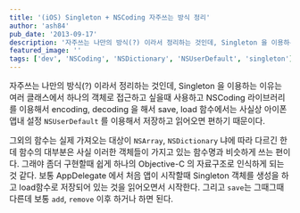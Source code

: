 ```yaml
---
title: '(iOS) Singleton + NSCoding 자주쓰는 방식 정리'
author: 'ash84'
pub_date: '2013-09-17'
description: '자주쓰는 나만의 방식(?) 이라서 정리하는 것인데, Singleton 을 이용하는 이유는 여러 클래스에서 하나의 객체로 접근하고 싶을때 사용하고 NSCoding 라이브러리를 이용해서 encoding, decoding 을 해서 save, load 함수에서는 사실상 아이폰 앱내 설정 `NSUserDefault` 를 이용해서 저장하고 읽어오면 편하'
featured_image: ''
tags: ['dev', 'NSCoding', 'NSDictionary', 'NSUserDefault', 'singleton']
---
```



<script src="https://gist.github.com/AhnSeongHyun/6595420.js"></script>

  
<span style="font-size: 11pt;">자주쓰는 나만의 방식(?) 이라서 정리하는 것인데, Singleton 을 이용하는 이유는 여러 클래스에서 하나의 객체로 접근하고 싶을때 사용하고 NSCoding 라이브러리를 이용해서 encoding, decoding 을 해서 save, load 함수에서는 사실상 아이폰 앱내 설정 `NSUserDefault` 를 이용해서 저장하고 읽어오면 편하기 때문이다. </span>

<span style="font-size: 11pt;">그외의 함수는 실제 가져오는 대상이 `NSArray`, `NSDictionary` 냐에 따라 다르긴 한데 함수의 대부분은 사실 이러한 객체들이 가지고 있는 함수명과 비슷하게 쓰는 편이다. 그래야 좀더 구현할때 쉽게 하나의 Objective-C 의 자료구조로 인식하게 되는것 같다. 보통 AppDelegate 에서 처음 앱이 시작할때 Singleton 객체를 생성을 하고 load함수로 저장되어 있는 것을 읽어오면서 시작한다. 그리고 `save`는 그때그때 다른데 보통 `add`, `remove` 이후 하거나 하면 된다. </span>



